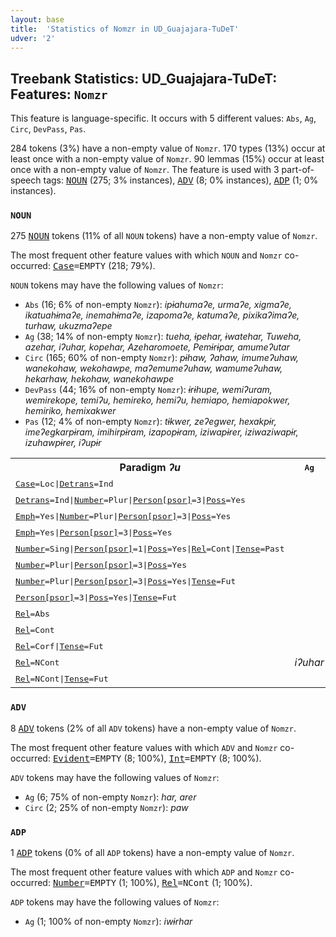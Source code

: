 ```yaml
---
layout: base
title:  'Statistics of Nomzr in UD_Guajajara-TuDeT'
udver: '2'
---
```


## Treebank Statistics: UD_Guajajara-TuDeT: Features: `Nomzr`

This feature is language-specific.
It occurs with 5 different values: `Abs`, `Ag`, `Circ`, `DevPass`, `Pas`.

284 tokens (3%) have a non-empty value of `Nomzr`.
170 types (13%) occur at least once with a non-empty value of `Nomzr`.
90 lemmas (15%) occur at least once with a non-empty value of `Nomzr`.
The feature is used with 3 part-of-speech tags: <tt><a href="gub_tudet-pos-NOUN.html">NOUN</a></tt> (275; 3% instances), <tt><a href="gub_tudet-pos-ADV.html">ADV</a></tt> (8; 0% instances), <tt><a href="gub_tudet-pos-ADP.html">ADP</a></tt> (1; 0% instances).

### `NOUN`

275 <tt><a href="gub_tudet-pos-NOUN.html">NOUN</a></tt> tokens (11% of all `NOUN` tokens) have a non-empty value of `Nomzr`.

The most frequent other feature values with which `NOUN` and `Nomzr` co-occurred: <tt><a href="gub_tudet-feat-Case.html">Case</a></tt><tt>=EMPTY</tt> (218; 79%).

`NOUN` tokens may have the following values of `Nomzr`:

* `Abs` (16; 6% of non-empty `Nomzr`): <em>ipɨahumaʔe, urmaʔe, xigmaʔe, ikatuahɨmaʔe, inemahɨmaʔe, izapomaʔe, katumaʔe, pixikaʔimaʔe, turhaw, ukuzmaʔepe</em>
* `Ag` (38; 14% of non-empty `Nomzr`): <em>tueha, ɨpehar, ɨwatehar, Tuweha, azehar, iʔuhar, kopehar, Azeharomoete, Pemɨrɨpar, amumeʔutar</em>
* `Circ` (165; 60% of non-empty `Nomzr`): <em>pɨhaw, ʔahaw, imumeʔuhaw, wanekohaw, wekohawpe, maʔemumeʔuhaw, wamumeʔuhaw, hekarhaw, hekohaw, wanekohawpe</em>
* `DevPass` (44; 16% of non-empty `Nomzr`): <em>ɨrɨhupe, wemiʔuram, wemirekope, temiʔu, hemireko, hemiʔu, hemiapo, hemiapokwer, hemiriko, hemixakwer</em>
* `Pas` (12; 4% of non-empty `Nomzr`): <em>tɨkwer, zeʔegwer, hexakpɨr, imeʔegkarpɨram, imihirpɨram, izapopɨram, iziwapɨrer, iziwaziwapɨr, izuhawpɨrer, iʔupɨr</em>

<table>
  <tr><th>Paradigm <i>ʔu</i></th><th><tt>Ag</tt></th><th><tt>Circ</tt></th><th><tt>DevPass</tt></th><th><tt>Pas</tt></th></tr>
  <tr><td><tt><tt><a href="gub_tudet-feat-Case.html">Case</a></tt><tt>=Loc</tt>|<tt><a href="gub_tudet-feat-Detrans.html">Detrans</a></tt><tt>=Ind</tt></tt></td><td></td><td><em>maiʔuhawpe</em></td><td></td><td></td></tr>
  <tr><td><tt><tt><a href="gub_tudet-feat-Detrans.html">Detrans</a></tt><tt>=Ind</tt>|<tt><a href="gub_tudet-feat-Number.html">Number</a></tt><tt>=Plur</tt>|<tt><a href="gub_tudet-feat-Person-psor.html">Person[psor]</a></tt><tt>=3</tt>|<tt><a href="gub_tudet-feat-Poss.html">Poss</a></tt><tt>=Yes</tt></tt></td><td></td><td><em>wamaiʔuhaw</em></td><td></td><td></td></tr>
  <tr><td><tt><tt><a href="gub_tudet-feat-Emph.html">Emph</a></tt><tt>=Yes</tt>|<tt><a href="gub_tudet-feat-Number.html">Number</a></tt><tt>=Plur</tt>|<tt><a href="gub_tudet-feat-Person-psor.html">Person[psor]</a></tt><tt>=3</tt>|<tt><a href="gub_tudet-feat-Poss.html">Poss</a></tt><tt>=Yes</tt></tt></td><td></td><td><em>waʔuhawaʔi</em></td><td></td><td></td></tr>
  <tr><td><tt><tt><a href="gub_tudet-feat-Emph.html">Emph</a></tt><tt>=Yes</tt>|<tt><a href="gub_tudet-feat-Person-psor.html">Person[psor]</a></tt><tt>=3</tt>|<tt><a href="gub_tudet-feat-Poss.html">Poss</a></tt><tt>=Yes</tt></tt></td><td></td><td></td><td><em>wemiʔuaʔi</em></td><td></td></tr>
  <tr><td><tt><tt><a href="gub_tudet-feat-Number.html">Number</a></tt><tt>=Sing</tt>|<tt><a href="gub_tudet-feat-Person-psor.html">Person[psor]</a></tt><tt>=1</tt>|<tt><a href="gub_tudet-feat-Poss.html">Poss</a></tt><tt>=Yes</tt>|<tt><a href="gub_tudet-feat-Rel.html">Rel</a></tt><tt>=Cont</tt>|<tt><a href="gub_tudet-feat-Tense.html">Tense</a></tt><tt>=Past</tt></tt></td><td></td><td></td><td><em>heremiʔukwer</em></td><td></td></tr>
  <tr><td><tt><tt><a href="gub_tudet-feat-Number.html">Number</a></tt><tt>=Plur</tt>|<tt><a href="gub_tudet-feat-Person-psor.html">Person[psor]</a></tt><tt>=3</tt>|<tt><a href="gub_tudet-feat-Poss.html">Poss</a></tt><tt>=Yes</tt></tt></td><td></td><td></td><td><em>wanemiʔu</em></td><td></td></tr>
  <tr><td><tt><tt><a href="gub_tudet-feat-Number.html">Number</a></tt><tt>=Plur</tt>|<tt><a href="gub_tudet-feat-Person-psor.html">Person[psor]</a></tt><tt>=3</tt>|<tt><a href="gub_tudet-feat-Poss.html">Poss</a></tt><tt>=Yes</tt>|<tt><a href="gub_tudet-feat-Tense.html">Tense</a></tt><tt>=Fut</tt></tt></td><td></td><td></td><td><em>wanemiʔuram</em></td><td></td></tr>
  <tr><td><tt><tt><a href="gub_tudet-feat-Person-psor.html">Person[psor]</a></tt><tt>=3</tt>|<tt><a href="gub_tudet-feat-Poss.html">Poss</a></tt><tt>=Yes</tt>|<tt><a href="gub_tudet-feat-Tense.html">Tense</a></tt><tt>=Fut</tt></tt></td><td></td><td></td><td><em>wemiʔuram</em></td><td></td></tr>
  <tr><td><tt><tt><a href="gub_tudet-feat-Rel.html">Rel</a></tt><tt>=Abs</tt></tt></td><td></td><td></td><td><em>temiʔu</em></td><td></td></tr>
  <tr><td><tt><tt><a href="gub_tudet-feat-Rel.html">Rel</a></tt><tt>=Cont</tt></tt></td><td></td><td></td><td><em>remiʔu</em></td><td></td></tr>
  <tr><td><tt><tt><a href="gub_tudet-feat-Rel.html">Rel</a></tt><tt>=Corf</tt>|<tt><a href="gub_tudet-feat-Tense.html">Tense</a></tt><tt>=Fut</tt></tt></td><td></td><td></td><td><em>wemiʔuram</em></td><td></td></tr>
  <tr><td><tt><tt><a href="gub_tudet-feat-Rel.html">Rel</a></tt><tt>=NCont</tt></tt></td><td><em>iʔuhar</em></td><td></td><td><em>hemiʔu</em></td><td><em>iʔupɨr</em></td></tr>
  <tr><td><tt><tt><a href="gub_tudet-feat-Rel.html">Rel</a></tt><tt>=NCont</tt>|<tt><a href="gub_tudet-feat-Tense.html">Tense</a></tt><tt>=Fut</tt></tt></td><td></td><td></td><td><em>hemiʔuram</em></td><td></td></tr>
</table>

### `ADV`

8 <tt><a href="gub_tudet-pos-ADV.html">ADV</a></tt> tokens (2% of all `ADV` tokens) have a non-empty value of `Nomzr`.

The most frequent other feature values with which `ADV` and `Nomzr` co-occurred: <tt><a href="gub_tudet-feat-Evident.html">Evident</a></tt><tt>=EMPTY</tt> (8; 100%), <tt><a href="gub_tudet-feat-Int.html">Int</a></tt><tt>=EMPTY</tt> (8; 100%).

`ADV` tokens may have the following values of `Nomzr`:

* `Ag` (6; 75% of non-empty `Nomzr`): <em>har, arer</em>
* `Circ` (2; 25% of non-empty `Nomzr`): <em>paw</em>

### `ADP`

1 <tt><a href="gub_tudet-pos-ADP.html">ADP</a></tt> tokens (0% of all `ADP` tokens) have a non-empty value of `Nomzr`.

The most frequent other feature values with which `ADP` and `Nomzr` co-occurred: <tt><a href="gub_tudet-feat-Number.html">Number</a></tt><tt>=EMPTY</tt> (1; 100%), <tt><a href="gub_tudet-feat-Rel.html">Rel</a></tt><tt>=NCont</tt> (1; 100%).

`ADP` tokens may have the following values of `Nomzr`:

* `Ag` (1; 100% of non-empty `Nomzr`): <em>iwɨrhar</em>

